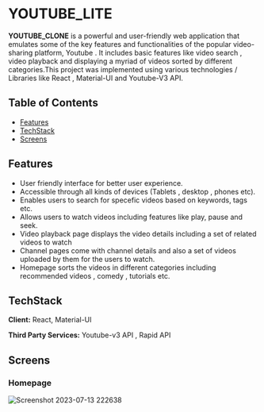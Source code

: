 # YOUTUBE_LITE

**YOUTUBE_CLONE** is a powerful and user-friendly web application that emulates some of the key features and functionalities of the popular video-sharing platform, Youtube . It includes basic features like video search , video playback and displaying a myriad of videos sorted by different categories.This project was implemented using various technologies / Libraries like React , Material-UI and Youtube-V3 API.

## Table of Contents
- [Features](#features)
- [TechStack](#techstack)
- [Screens](#screens)

## Features
- User friendly interface for better user experience.
- Accessible through all kinds of devices (Tablets , desktop , phones etc).
- Enables users to search for specefic videos based on keywords, tags etc.
- Allows users to watch videos including features like play, pause and seek.
- Video playback page displays the video details including a set of related videos to watch
- Channel pages come with channel details and also a set of videos uploaded by them for the users to watch.
- Homepage sorts the videos in different categories including recommended videos , comedy , tutorials etc.


## TechStack

**Client:** React, Material-UI

**Third Party Services:** Youtube-v3 API ,   Rapid API

## Screens

### Homepage

![Screenshot 2023-07-13 222638](https://github.com/nawaf-vp/youtube-clone/assets/102661016/f381d97d-4117-410e-90c0-9792a4df4e07)


